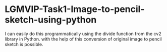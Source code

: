 # LGMVIP-Task1-Image-to-pencil-sketch-using-python
I can easily do this programmatically using the divide function from the cv2 library in Python. with the help of this conversion of original image to pencil sketch is possible.

